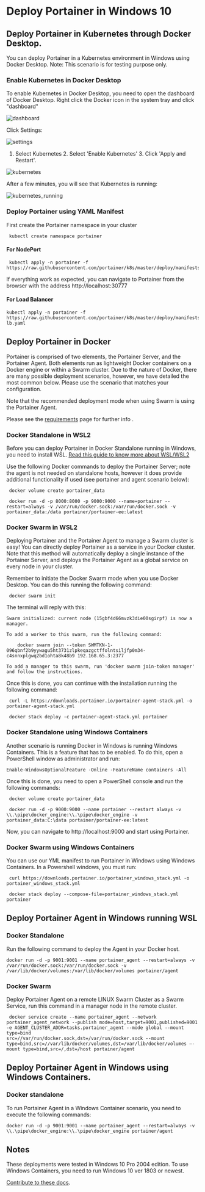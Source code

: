 # Deploy Portainer in Windows 10

## Deploy Portainer in Kubernetes through Docker Desktop. 

You can deploy Portainer in a Kubernetes environment in Windows using Docker Desktop. Note: This scenario is for testing purpose only.

### Enable Kubernetes in Docker Desktop

To enable Kubernetes in Docker Desktop, you need to open the dashboard of Docker Desktop. Right click the Docker icon in the system tray and click "dashboard"

![dashboard](assets/windows10-1.png)

Click Settings:

![settings](assets/windows10-2.png)

1. Select Kubernetes 2. Select 'Enable Kubernetes' 3. Click 'Apply and Restart'. 

![kubernetes](assets/windows10-3.png)

After a few minutes, you will see that Kubernetes is running:

![kubernetes_running](assets/windows10-4.png)

### Deploy Portainer using YAML Manifest

First create the Portainer namespace in your cluster

<pre><code> kubectl create namespace portainer</code></pre>

#### For NodePort
<pre><code> kubectl apply -n portainer -f https://raw.githubusercontent.com/portainer/k8s/master/deploy/manifests/portainer/portainer.yaml</code></pre>

If everything work as expected, you can navigate to Portainer from the browser with the address http://localhost:30777

#### For Load Balancer
<pre><code>kubectl apply -n portainer -f https://raw.githubusercontent.com/portainer/k8s/master/deploy/manifests/portainer/portainer-lb.yaml</code></pre>

## Deploy Portainer in Docker

Portainer is comprised of two elements, the Portainer Server, and the Portainer Agent. Both elements run as lightweight Docker containers on a Docker engine or within a Swarm cluster. Due to the nature of Docker, there are many possible deployment scenarios, however, we have detailed the most common below. Please use the scenario that matches your configuration.

Note that the recommended deployment mode when using Swarm is using the Portainer Agent.

Please see the [requirements](/v2.0-be-be/deploy/requeriments.md) page for further info .

### Docker Standalone in WSL2

Before you can deploy Portainer in Docker Standalone running in Windows, you need to install WSL. [Read this guide to know more about WSL/WSL2](https://docs.microsoft.com/en-us/windows/wsl/install-win10)

Use the following Docker commands to deploy the Portainer Server; note the agent is not needed on standalone hosts, however it does provide additional functionality if used (see portainer and agent scenario below):

<pre><code> docker volume create portainer_data</code></pre>

<pre><code> docker run -d -p 8000:8000 -p 9000:9000 --name=portainer --restart=always -v /var/run/docker.sock:/var/run/docker.sock -v portainer_data:/data portainer/portainer-ee:latest</code></pre>

### Docker Swarm in WSL2

Deploying Portainer and the Portainer Agent to manage a Swarm cluster is easy! You can directly deploy Portainer as a service in your Docker cluster. Note that this method will automatically deploy a single instance 
of the Portainer Server, and deploys the Portainer Agent as a global service on every node in your cluster.

Remember to initiate the Docker Swarm mode when you use Docker Desktop. You can do this running the following command:

<pre><code> docker swarm init</code></pre>

The terminal will reply with this:

<pre><code>Swarm initialized: current node (15gbf4d66mvzk3die00sgirpf) is now a manager.

To add a worker to this swarm, run the following command:

    docker swarm join --token SWMTKN-1-096qbnf2b9yywagu5ht3731zlpkeqazgctffolntsiljfp0m34-c4snnxplgwq2bd1ohta8k48b9 192.168.65.3:2377

To add a manager to this swarm, run 'docker swarm join-token manager' and follow the instructions.</code></pre>

Once this is done, you can continue with the installation running the following command:

<pre><code> curl -L https://downloads.portainer.io/portainer-agent-stack.yml -o portainer-agent-stack.yml</code></pre>
<pre><code> docker stack deploy -c portainer-agent-stack.yml portainer</code></pre>

### Docker Standalone using Windows Containers

Another scenario is running Docker in Windows is running Windows Containers. This is a feature that has to be enabled. To do this, open a PowerShell window as administrator and run:

<pre><code>Enable-WindowsOptionalFeature -Online -FeatureName containers -All</code></pre>

Once this is done, you need to open a PowerShell console and run the following commands:

<pre><code> docker volume create portainer_data</code></pre>
<pre><code> docker run -d -p 9000:9000 --name portainer --restart always -v \\.\pipe\docker_engine:\\.\pipe\docker_engine -v portainer_data:C:\data portainer/portainer-ee:latest</code></pre>

Now, you can navigate to http://localhost:9000 and start using Portainer.

### Docker Swarm using Windows Containers

You can use our YML manifest to run Portainer in Windows using Windows Containers. In a Powershell windows, you must run:

<pre><code> curl https://downloads.portainer.io/portainer_windows_stack.yml -o portainer_windows_stack.yml</code></pre>
<pre><code> docker stack deploy --compose-file=portainer_windows_stack.yml portainer</code></pre>

## Deploy Portainer Agent in Windows running WSL

### Docker Standalone
Run the following command to deploy the Agent in your Docker host.

<pre><code>docker run -d -p 9001:9001 --name portainer_agent --restart=always -v /var/run/docker.sock:/var/run/docker.sock -v /var/lib/docker/volumes:/var/lib/docker/volumes portainer/agent</code></pre>

### Docker Swarm
Deploy Portainer Agent on a remote LINUX Swarm Cluster as a Swarm Service, run this command in a manager node in the remote cluster.

<pre><code> docker service create --name portainer_agent --network portainer_agent_network --publish mode=host,target=9001,published=9001 -e AGENT_CLUSTER_ADDR=tasks.portainer_agent --mode global --mount type=bind
src=//var/run/docker.sock,dst=/var/run/docker.sock --mount type=bind,src=//var/lib/docker/volumes,dst=/var/lib/docker/volumes –-mount type=bind,src=/,dst=/host portainer/agent</code></pre>

## Deploy Portainer Agent in Windows using Windows Containers.

### Docker standalone

To run Portainer Agent in a Windows Container scenario, you need to execute the following commands:

<pre><code>docker run -d -p 9001:9001 --name portainer_agent --restart=always -v \\.\pipe\docker_engine:\\.\pipe\docker_engine portainer/agent</code></pre>

## Notes

These deployments were tested in Windows 10 Pro 2004 edition. To use Windows Containers, you need to run Windows 10 ver 1803 or newest.

[Contribute to these docs](https://github.com/portainer/portainer-docs/blob/master/contributing.md).